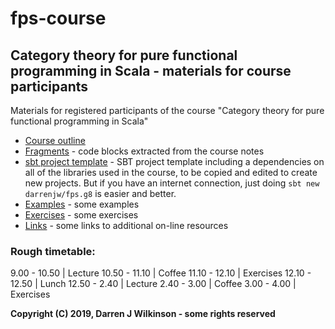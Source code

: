 # fps-course

## Category theory for pure functional programming in Scala - materials for course participants

Materials for registered participants of the course "Category theory for pure functional programming in Scala"

* [Course outline](Outline.md)
* [Fragments](fragments/) - code blocks extracted from the course notes
* [sbt project template](app-template/) - SBT project template including a dependencies on all of the libraries used in the course, to be copied and edited to create new projects. But if you have an internet connection, just doing `sbt new darrenjw/fps.g8` is easier and better.
* [Examples](examples/Readme.md) - some examples
* [Exercises](exercises/Readme.md) - some exercises
* [Links](Links.md) - some links to additional on-line resources


### Rough timetable:

9.00 - 10.50 | Lecture
10.50 - 11.10 | Coffee
11.10 - 12.10 | Exercises
12.10 - 12.50 | Lunch
12.50 - 2.40 | Lecture
2.40 - 3.00 | Coffee
3.00 - 4.00 | Exercises


**Copyright (C) 2019, Darren J Wilkinson - some rights reserved**

